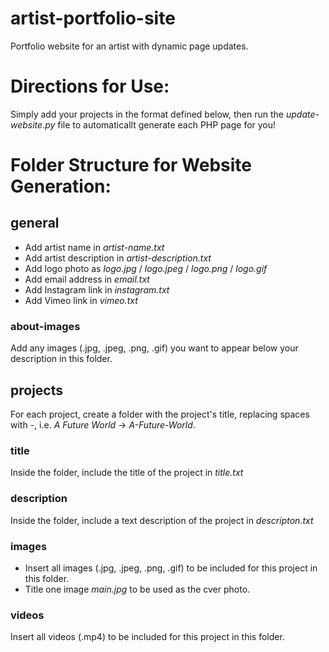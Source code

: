 # artist-portfolio-site
Portfolio website for an artist with dynamic page updates.

# Directions for Use:
Simply add your projects in the format defined below, then run the *update-website.py* file to automaticallt generate each PHP page for you!

# Folder Structure for Website Generation:

## general
- Add artist name in *artist-name.txt*
- Add artist description in *artist-description.txt*
- Add logo photo as *logo.jpg* / *logo.jpeg* / *logo.png* / *logo.gif*
- Add email address in *email.txt*
- Add Instagram link in *instagram.txt*
- Add Vimeo link in *vimeo.txt*
### about-images
Add any images (.jpg, .jpeg, .png, .gif) you want to appear below your description in this folder.

## projects
For each project, create a folder with the project's title, replacing spaces with -, i.e. *A Future World* -> *A-Future-World*.
### title
Inside the folder, include the title of the project in *title.txt*
### description
Inside the folder, include a text description of the project in *descripton.txt*
### images
- Insert all images (.jpg, .jpeg, .png, .gif) to be included for this project in this folder.
- Title one image *main.jpg* to be used as the cver photo.
### videos
Insert all videos (.mp4) to be included for this project in this folder.
